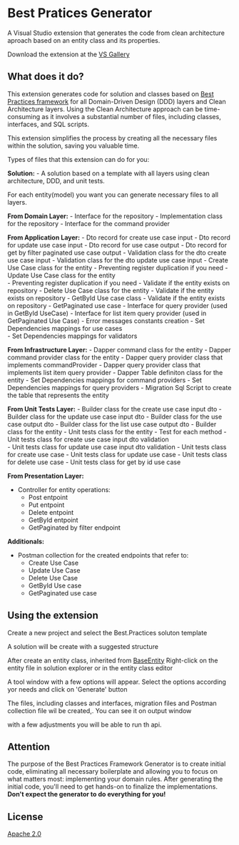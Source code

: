# Best Pratices Generator

A Visual Studio extension that generates the code from clean architecture aproach based on an entity class and its properties.

Download the extension at the
[VS Gallery](https://visualstudiogallery.msdn.microsoft.com/XXXXXXXXXXXXX)

## What does it do?
This extension generates code for solution and classes based on [Best Practices framework](https://github.com/eliassilvadev/best-practices) for all Domain-Driven Design (DDD) layers and Clean Architecture layers.
Using the Clean Architecture approach can be time-consuming as it involves a substantial number of files, including classes, interfaces, and SQL scripts.

This extension simplifies the process by creating all the necessary files within the solution, saving you valuable time.

Types of files that this extension can do for you:

**Solution:**
	- A solution based on a template with all layers using clean architecture, DDD, and unit tests.

For each entity(model) you want you can generate necessary files to all layers.

**From Domain Layer:**
	- Interface for the repository
	- Implementation class for the repository
	- Interface for the command provider
	
**From Application Layer:**
	- Dto record for create use case input
	- Dto record for update use case input
	- Dto record for use case output
	- Dto record for get by filter paginated use case output
	- Validation class for the dto create use case input
	- Validation class for the dto update use case input
	- Create Use Case class for the entity
		- Preventing register duplication if you need
	- Update Use Case class for the entity		
		- Preventing register duplication if you need
		- Validate if the entity exists on repository
	- Delete Use Case class for the entity
		- Validate if the entity exists on repository
	- GetById Use case class
		- Validate if the entity exists on repository
	- GetPaginated use case
	- Interface for query provider (used in GetById UseCase)
	- Interface for list item query provider (used in GetPaginated Use Case)
	- Error messages constants creation
	- Set Dependencies mappings for use cases	
	- Set Dependencies mappings for validators
	
**From Infrastructure Layer:**
	- Dapper command class for the entity
	- Dapper command provider class for the entity
	- Dapper query provider class that implements commandProvider
	- Dapper query provider class that implements list item query provider
	- Dapper Table definiton class for the entity
	- Set Dependencies mappings for command providers
	- Set Dependencies mappings for query providers
    - Migration Sql Script to create the table that represents the entity
	
**From Unit Tests Layer:**
	- Builder class for the create use case input dto
	- Builder class for the update use case input dto
	- Builder class for the use case output dto
	- Builder class for the list use case output dto
	- Builder class for the entity
	- Unit tests class for the entity
		- Test for each method
	- Unit tests class for create use case input dto validation  
	- Unit tests class for update use case input dto validation
	- Unit tests class for create use case
	- Unit tests class for update use case
	- Unit tests class for delete use case
	- Unit tests class for get by id use case

**From Presentation Layer:**
 - Controller for entity operations:
	- Post entpoint
	- Put entpoint
	- Delete entpoint
	- GetById entpoint
	- GetPaginated by filter endpoint
	
**Additionals:**
 - Postman collection for the created endpoints that refer to:
	- Create Use Case
	- Update Use Case		
	- Delete Use Case
	- GetById Use case
	- GetPaginated use case

## Using the extension
Create a new project and select the Best.Practices soluton template

A solution will be create with a suggested structure

After create an entity class, inherited from [BaseEntity](https://github.com/eliassilvadev/best-practices/blob/main/Best.Practices.Core/Domain/Entities/BaseEntity.cs)
Right-click on the entity file in solution explorer or in the entity class editor

A tool window with a few options will appear. Select the options according yor needs and click on 'Generate' button

The files, including classes and interfaces, migration files and Postman collection file wil be created,. You can see it on output window

with a few adjustments you will be able to run th api.


## Attention
The purpose of the Best Practices Framework Generator is to create initial code, eliminating all necessary boilerplate and allowing you to focus on what matters most: implementing your domain rules.
After generating the initial code, you'll need to get hands-on to finalize the implementations.
**Don't expect the generator to do everything for you!**

## License
[Apache 2.0](LICENSE) 